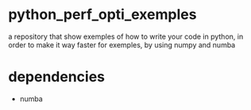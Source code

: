 # python_perf_opti_exemples
a repository that show exemples of how to write your code in python, in order to make it way faster
for exemples, by using numpy and numba

# dependencies
- numba

